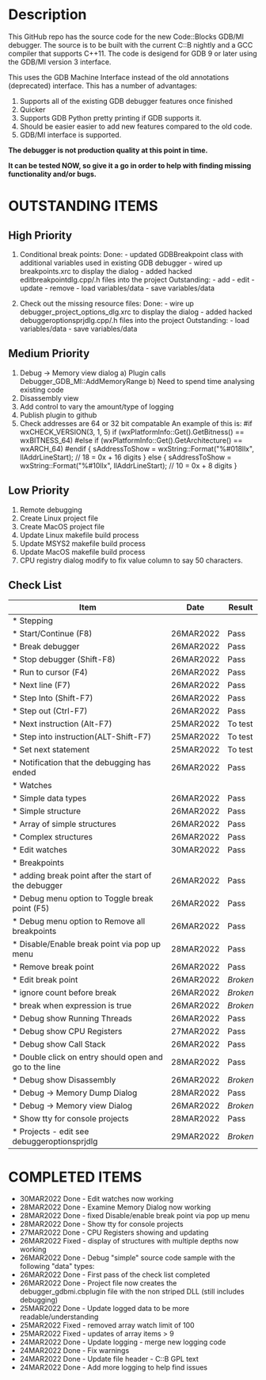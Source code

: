 # Description
This GitHub repo has the source code for the new Code::Blocks GDB/MI debugger. The source is to be built with the current C::B nightly and a GCC compiler that supports C++11. The code is desigend for GDB 9 or later using the GDB/MI version 3 interface.

This uses the GDB Machine Interface instead of the old annotations (deprecated) interface. This has a number of advantages:

1. Supports all of the existing GDB debugger features once finished
2. Quicker
3. Supports GDB Python pretty printing if GDB supports it.
4. Should be easier easier to add new features compared to the old code.
5. GDB/MI interface is supported.

**The debugger is not production quality at this point in time.**

**It can be tested NOW, so give it a go in order to help with finding missing functionality and/or bugs.**

# OUTSTANDING ITEMS

## High Priority
1. Conditional break points:
    Done:
        - updated GDBBreakpoint class with additional variables used in existing GDB debugger
        - wired up breakpoints.xrc to display the dialog
        - added hacked editbreakpointdlg.cpp/.h files into the project
    Outstanding:
        - add
        - edit
        - update
        - remove
        - load variables/data
        - save variables/data

2. Check out the missing resource files:
    Done:
        - wire up debugger_project_options_dlg.xrc to display the dialog
        - added hacked debuggeroptionsprjdlg.cpp/.h files into the project
    Outstanding:
        - load variables/data
        - save variables/data

## Medium Priority
1. Debug -> Memory view dialog
    a) Plugin calls Debugger_GDB_MI::AddMemoryRange
    b) Need to spend time analysing existing code
2. Disassembly view
3. Add control to vary the amount/type of logging
4. Publish plugin to github
5. Check addresses are 64 or 32 bit compatable
    An example of this is:
#if wxCHECK_VERSION(3, 1, 5)
        if (wxPlatformInfo::Get().GetBitness() == wxBITNESS_64)
#else
        if (wxPlatformInfo::Get().GetArchitecture() == wxARCH_64)
#endif
        {
            sAddressToShow = wxString::Format("%#018llx", llAddrLineStart); // 18 = 0x + 16 digits
        }
        else
        {
            sAddressToShow = wxString::Format("%#10llx", llAddrLineStart); // 10 = 0x + 8 digits
        }


## Low Priority
1. Remote debugging 
2. Create Linux project file
3. Create MacOS project file
4. Update Linux makefile build process
5. Update MSYS2 makefile build process
6. Update MacOS makefile build process
7. CPU registry dialog modify to fix value column to say 50 characters.

## Check List

|                  Item                                      |   Date    |   Result   |
|------------------------------------------------------------|-----------|------------|
|* Stepping                                                  |           |            |
|  * Start/Continue       (F8)                               | 26MAR2022 |    Pass    |
|  * Break debugger                                          | 26MAR2022 |    Pass    |
|  * Stop debugger        (Shift-F8)                         | 26MAR2022 |    Pass    |
|  * Run to cursor        (F4)                               | 26MAR2022 |    Pass    |
|  * Next line            (F7)                               | 26MAR2022 |    Pass    |
|  * Step Into            (Shift-F7)                         | 26MAR2022 |    Pass    |
|  * Step out             (Ctrl-F7)                          | 26MAR2022 |    Pass    |
|  * Next instruction     (Alt-F7)                           | 25MAR2022 |   To test  |
|  * Step into instruction(ALT-Shift-F7)                     | 25MAR2022 |   To test  |
|  * Set next statement                                      | 25MAR2022 |   To test  |
|  * Notification that the debugging has ended               | 26MAR2022 |    Pass    |
|* Watches                                                   |           |            |
|  * Simple data types                                       | 26MAR2022 |    Pass    |
|  * Simple structure                                        | 26MAR2022 |    Pass    |
|  * Array of simple structures                              | 26MAR2022 |    Pass    |
|  * Complex structures                                      | 26MAR2022 |    Pass    |
|  * Edit watches                                            | 30MAR2022 |    Pass    |
|* Breakpoints                                               |           |            |
|  * adding break point after the start of the debugger      | 26MAR2022 |    Pass    |
|  * Debug menu option to Toggle break point (F5)            | 26MAR2022 |    Pass    |
|  * Debug menu option to Remove all breakpoints             | 26MAR2022 |    Pass    |
|  * Disable/Enable break point via pop up menu              | 28MAR2022 |    Pass    |
|  * Remove break point                                      | 26MAR2022 |    Pass    |
|  * Edit break point                                        | 26MAR2022 |  *Broken*  |
|    * ignore count before break                             | 26MAR2022 |  *Broken*  |
|    * break when expression is true                         | 26MAR2022 |  *Broken*  |
|* Debug show Running Threads                                | 26MAR2022 |    Pass    |
|* Debug show CPU Registers                                  | 27MAR2022 |    Pass    |
|* Debug show Call Stack                                     | 26MAR2022 |    Pass    |
|  * Double click on entry should open and go to the line    | 28MAR2022 |    Pass    |
|* Debug show Disassembly                                    | 26MAR2022 |  *Broken*  |
|* Debug -> Memory Dump Dialog                               | 28MAR2022 |    Pass    | 
|* Debug -> Memory view Dialog                               | 26MAR2022 |  *Broken*  | 
|* Show tty for console projects                             | 28MAR2022 |    Pass    |
|* Projects - edit see debuggeroptionsprjdlg                 | 29MAR2022 |  *Broken*  |

# COMPLETED ITEMS

* 30MAR2022 Done - Edit watches now working
* 28MAR2022 Done - Examine Memory Dialog now working
* 28MAR2022 Done - fixed Disable/enable break point via pop up menu
* 28MAR2022 Done - Show tty for console projects 
* 27MAR2022 Done - CPU Registers showing and updating
* 26MAR2022 Fixed - display of structures with multiple depths now working
* 26MAR2022 Done - Debug "simple" source code sample with the following "data" types:
* 26MAR2022 Done - First pass of the check list completed
* 26MAR2022 Done - Project file now creates the debugger_gdbmi.cbplugin file with the non striped DLL (still includes debugging)
* 25MAR2022 Done - Update logged data to be more readable/understanding
* 25MAR2022 Fixed - removed array watch limit of 100
* 25MAR2022 Fixed - updates of array items > 9
* 24MAR2022 Done - Update logging - merge new logging code
* 24MAR2022 Done - Fix warnings
* 24MAR2022 Done - Update file header - C::B GPL text
* 24MAR2022 Done - Add more logging to help find issues

